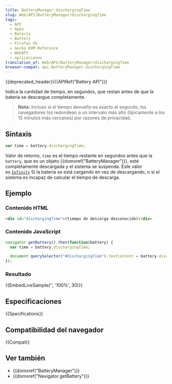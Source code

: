 ```yaml
---
title: BatteryManager.dischargingTime
slug: Web/API/BatteryManager/dischargingTime
tags:
  - API
  - Apps
  - Batería
  - Battery
  - Firefox OS
  - Gecko DOM Reference
  - WebAPI
  - aplicaciones
translation_of: Web/API/BatteryManager/dischargingTime
browser-compat: api.BatteryManager.dischargingTime
---
```

{{deprecated_header}}{{APIRef("Battery API")}}

Indíca la cantidad de tiempo, en segundos,
que restan antes de que la batería se descargue completamente.

> **Nota:** Incluso si el tiempo devuelto es exacto al segundo, los navegadores los redondean a un intervalo más alto (típicamente a los 15 minutos más cercanos) por razones de privacidad.

## Sintaxis

```js
var time = battery.dischargingTime;
```

Valor de retorno, `time` es el tiempo restante en segundos antes que la `battery`,
que es un objeto {{domxref("BatteryManager")}},
esté completamente descargada y el sistema se suspenda.
Este valor es [`Infinity`](/es/docs/Web/JavaScript/Reference/Global_Objects/Infinity)
Si la batería se está cargando en vez de descargando,
o si el sistema es incapaz de calcular el tiempo de descarga.

## Ejemplo

### Contenido HTML

```html
<div id="dischargingTime">(tiempo de descarga desconocido)</div>
```

### Contenido JavaScript

```js
navigator.getBattery().then(function(battery) {
  var time = battery.dischargingTime;

  document.querySelector("#dischargingTime").textContent = battery.dischargingTime;
});
```

### Resultado

{{EmbedLiveSample('', '100%', 30)}}

## Especificaciones

{{Specifications}}

## Compatibilidad del navegador

{{Compat}}

## Ver también

- {{domxref("BatteryManager")}}
- {{domxref("Navigator.getBattery")}}

